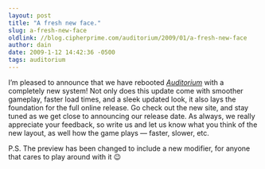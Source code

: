 ```yaml
---
layout: post
title: "A fresh new face."
slug: a-fresh-new-face
oldlink: //blog.cipherprime.com/auditorium/2009/01/a-fresh-new-face
author: dain
date: 2009-1-12 14:42:36 -0500
tags: auditorium
---
```


I’m pleased to announce that we have rebooted [_Auditorium_](http://www.playauditorium.com) with a completely new system! Not only does this update come with smoother gameplay, faster load times, and a sleek updated look, it also lays the foundation for the full online release. Go check out the new site, and stay tuned as we get close to announcing our release date. As always, we really appreciate your feedback, so write us and let us know what you think of the new layout, as well how the game plays — faster, slower, etc.

P.S. The preview has been changed to include a new modifier, for anyone that cares to play around with it 😉

